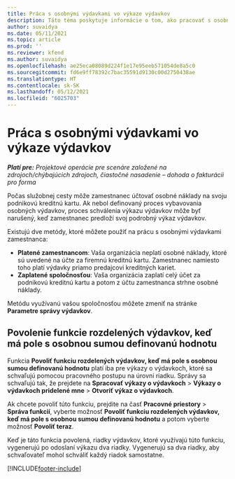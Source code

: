 ```yaml
---
title: Práca s osobnými výdavkami vo výkaze výdavkov
description: Táto téma poskytuje informácie o tom, ako pracovať s osobnými výdavkami, ktoré vzniknú zamestnancom pri cestovaní na služobné účely.
author: suvaidya
ms.date: 05/11/2021
ms.topic: article
ms.prod: ''
ms.reviewer: kfend
ms.author: suvaidya
ms.openlocfilehash: ae25eca08089d224f1e17e95eeb571054de8a5c0
ms.sourcegitcommit: fd6e9ff78392c7bac35591d9130c00d2750438ae
ms.translationtype: HT
ms.contentlocale: sk-SK
ms.lasthandoff: 05/12/2021
ms.locfileid: "6025703"
---
```

# <a name="work-with-personal-expenses-on-an-expense-report"></a>Práca s osobnými výdavkami vo výkaze výdavkov

_**Platí pre:** Projektové operácie pre scenáre založené na zdrojoch/chýbajúcich zdrojoch, čiastočné nasadenie – dohoda o fakturácii pro forma_

Počas služobnej cesty môže zamestnanec účtovať osobné náklady na svoju podnikovú kreditnú kartu. Ak nebol definovaný proces vybavovania osobných výdavkov, proces schválenia výkazu výdavkov môže byť narušený, keď zamestnanec predloží svoj podrobný výkaz výdavkov.

Existujú dve metódy, ktoré môžete použiť na prácu s osobnými výdavkami zamestnanca:

  - **Platené zamestnancom**: Vaša organizácia neplatí osobné náklady, ktoré sú uvedené na účte za firemnú kreditnú kartu. Zamestnanec namiesto toho platí výdavky priamo predajcovi kreditných kariet. 
  - **Zaplatené spoločnosťou**: Vaša organizácia zaplatí celý účet za podnikovú kreditnú kartu a potom z účtu zamestnanca strhne osobné náklady.

Metódu využívanú vašou spoločnosťou môžete zmeniť na stránke **Parametre správy výdavkov**.


## <a name="enable-split-expense-function-when-personal-amount-field-has-value-defined"></a>Povolenie funkcie rozdelených výdavkov, keď má pole s osobnou sumou definovanú hodnotu

Funkcia **Povoliť funkciu rozdelených výdavkov, keď má pole s osobnou sumou definovanú hodnotu** platí iba pre výkazy o výdavkoch, ktoré sa schvaľujú pomocou pracovného postupu na úrovni riadku. Správy sa schvaľujú tak, že prejdete na **Spracovať výkazy o výdavkoch** > **Výkazy o výdavkoch pridelené mne** > **Otvoriť výkaz o výdavkoch**. 

Ak chcete povoliť túto funkciu, prejdite na časť **Pracovné priestory** > **Správa funkcií**, vyberte možnosť **Povoliť funkciu rozdelených výdavkov, keď má pole s osobnou sumou definovanú hodnotu** a potom vyberte možnosť **Povoliť teraz**. 

Keď je táto funkcia povolená, riadky výdavkov, ktoré využívajú túto funkciu, vygenerujú po odoslaní výkazu dva riadky. Vygenerujú sa dva riadky, aby schvaľovateľ mohol schváliť každý riadok samostatne.


[!INCLUDE[footer-include](../includes/footer-banner.md)]
